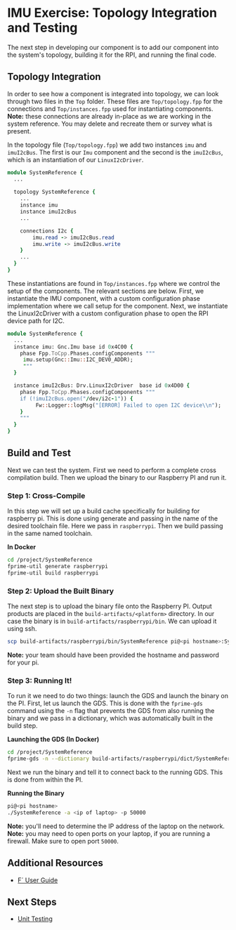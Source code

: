 # IMU Exercise: Topology Integration and Testing

The next step in developing our component is to add our component into the system's topology, building it for the RPI,
and running the final code.

## Topology Integration

In order to see how a component is integrated into topology, we can look through two files in the `Top` folder. These
files are `Top/topology.fpp` for the connections and `Top/instances.fpp` used for instantiating components. **Note:**
these connections are already in-place as we are working in the system reference.  You may delete and recreate them or
survey what is present.

In the topology file (`Top/topology.fpp`) we add two instances `imu` and `imuI2cBus`. The first is our `Imu` component
and the second is the `imuI2cBus`, which is an instantiation of our `LinuxI2cDriver`.

```fpp
module SystemReference {
  ...
  
  topology SystemReference {
    ...
    instance imu
    instance imuI2cBus
    ...

    connections I2c {
        imu.read -> imuI2cBus.read
        imu.write -> imuI2cBus.write
    }
    ...
  }
}
```

These instantiations are found in `Top/instances.fpp` where we control the setup of the components. The relevant
sections are below.  First, we instantiate the IMU component, with a custom configuration phase implementation where we
call setup for the component. Next, we instantiate the LinuxI2cDriver with a custom configuration phase to open the RPI
device path for I2C.

```fpp
module SystemReference {
  ...
  instance imu: Gnc.Imu base id 0x4C00 {
    phase Fpp.ToCpp.Phases.configComponents """
     imu.setup(Gnc::Imu::I2C_DEV0_ADDR);
     """
  }

  instance imuI2cBus: Drv.LinuxI2cDriver  base id 0x4D00 {
    phase Fpp.ToCpp.Phases.configComponents """
    if (!imuI2cBus.open("/dev/i2c-1")) {
         Fw::Logger::logMsg("[ERROR] Failed to open I2C device\\n");
    }
    """
  }
}
```

## Build and Test

Next we can test the system. First we need to perform a complete cross compilation build. Then we upload the binary to
our Raspberry PI and run it.

### Step 1: Cross-Compile

In this step we will set up a build cache specifically for building for raspberry pi. This is done using generate and
passing in the name of the desired toolchain file. Here we pass in `raspberrypi`.  Then we build passing in the same
named toolchain.

**In Docker**
```bash
cd /project/SystemReference
fprime-util generate raspberrypi
fprime-util build raspberrypi
```

### Step 2: Upload the Built Binary

The next step is to upload the binary file onto the Raspberry PI.  Output products are placed in the
`build-artifacts/<platform>` directory. In our case the binary is in `build-artifacts/raspberrypi/bin`. We can upload it
using ssh.

```bash
scp build-artifacts/raspberrypi/bin/SystemReference pi@<pi hostname>:SystemReference
```

**Note:** your team should have been provided the hostname and password for your pi. 

### Step 3: Running It!

To run it we need to do two things: launch the GDS and launch the binary on the PI. First, let us launch the GDS. This
is done with the `fprime-gds` command using the `-n` flag that prevents the GDS from also running the binary and we pass
in a dictionary, which was automatically built in the build step.

**Launching the GDS (In Docker)**
```bash
cd /project/SystemReference
fprime-gds -n --dictionary build-artifacts/raspberrypi/dict/SystemReferenceTopologyAppDictionary.xml
```

Next we run the binary and tell it to connect back to the running GDS. This is done from within the PI.

**Running the Binary**
```bash
pi@<pi hostname>
./SystemReference -a <ip of laptop> -p 50000
```

**Note:** you'll need to determine the IP address of the laptop on the network.
**Note:** you may need to open ports on your laptop, if you are running a firewall.  Make sure to open port `50000`.

## Additional Resources
- [F´ User Guide](https://nasa.github.io/fprime/UsersGuide/guide.html)

## Next Steps
- [Unit Testing](./unit-testing.md)